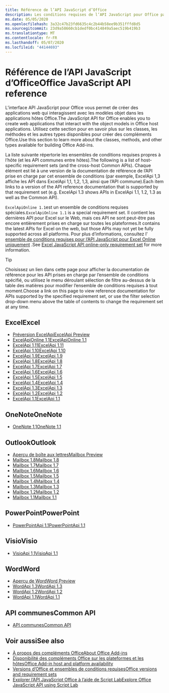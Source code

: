 ```yaml
---
title: Référence de l’API JavaScript d’Office
description: Les conditions requises de l’API JavaScript pour Office par hôte.
ms.date: 05/05/2020
ms.openlocfilehash: 3a32c47b23fd6635c4c2b44b58ee9b351fffd8d5
ms.sourcegitcommit: 23d9a58660cb1dedf0bc414849a5aec519b419b3
ms.translationtype: MT
ms.contentlocale: fr-FR
ms.lasthandoff: 05/07/2020
ms.locfileid: "44144693"
---
```

# <a name="office-javascript-api-reference"></a><span data-ttu-id="39fe2-103">Référence de l’API JavaScript d’Office</span><span class="sxs-lookup"><span data-stu-id="39fe2-103">Office JavaScript API reference</span></span>

<span data-ttu-id="39fe2-104">L’interface API JavaScript pour Office vous permet de créer des applications web qui interagissent avec les modèles objet dans les applications hôtes Office.</span><span class="sxs-lookup"><span data-stu-id="39fe2-104">The JavaScript API for Office enables you to create web applications that interact with the object models in Office host applications.</span></span> <span data-ttu-id="39fe2-105">Utilisez cette section pour en savoir plus sur les classes, les méthodes et les autres types disponibles pour créer des compléments Office.</span><span class="sxs-lookup"><span data-stu-id="39fe2-105">Use this section to learn more about the classes, methods, and other types available for building Office Add-ins.</span></span>

<span data-ttu-id="39fe2-106">La liste suivante répertorie les ensembles de conditions requises propres à l’hôte (et les API communes entre hôtes).</span><span class="sxs-lookup"><span data-stu-id="39fe2-106">The following is a list of host-specific requirement sets (and the cross-host Common APIs).</span></span> <span data-ttu-id="39fe2-107">Chaque élément est lié à une version de la documentation de référence de l’API prise en charge par cet ensemble de conditions (par exemple, ExcelApi 1,3 affiche les API dans ExcelApi 1,1, 1,2, 1,3, ainsi que l’API commune).</span><span class="sxs-lookup"><span data-stu-id="39fe2-107">Each item links to a version of the API reference documentation that is supported by that requirement set (e.g. ExcelApi 1.3 shows APIs in ExcelApi 1.1, 1.2, 1.3 as well as the Common API).</span></span>

<span data-ttu-id="39fe2-108">`ExcelApiOnline 1.1`est un ensemble de conditions requises spéciales.</span><span class="sxs-lookup"><span data-stu-id="39fe2-108">`ExcelApiOnline 1.1` is a special requirement set.</span></span> <span data-ttu-id="39fe2-109">Il contient les dernières API pour Excel sur le Web, mais ces API ne sont peut-être pas encore entièrement prises en charge sur toutes les plateformes.</span><span class="sxs-lookup"><span data-stu-id="39fe2-109">It contains the latest APIs for Excel on the web, but those APIs may not yet be fully supported across all platforms.</span></span> <span data-ttu-id="39fe2-110">Pour plus d’informations, consultez l' [ensemble de conditions requises pour l’API JavaScript pour Excel Online uniquement](/office/dev/add-ins/reference/requirement-sets/excel-api-online-requirement-set) .</span><span class="sxs-lookup"><span data-stu-id="39fe2-110">See [Excel JavaScript API online-only requirement set](/office/dev/add-ins/reference/requirement-sets/excel-api-online-requirement-set) for more information.</span></span>

> [!TIP]
> <span data-ttu-id="39fe2-111">Choisissez un lien dans cette page pour afficher la documentation de référence pour les API prises en charge par l’ensemble de conditions spécifié, ou utilisez le menu déroulant sélection de filtre au-dessus de la table des matières pour modifier l’ensemble de conditions requises à tout moment.</span><span class="sxs-lookup"><span data-stu-id="39fe2-111">Choose a link on this page to view reference documentation for APIs supported by the specified requirement set, or use the filter selection drop-down menu above the table of contents to change the requirement set at any time.</span></span>

## <a name="excel"></a><span data-ttu-id="39fe2-112">Excel</span><span class="sxs-lookup"><span data-stu-id="39fe2-112">Excel</span></span>

- [<span data-ttu-id="39fe2-113">Préversion ExcelApi</span><span class="sxs-lookup"><span data-stu-id="39fe2-113">ExcelApi Preview</span></span>](/javascript/api/excel?view=excel-js-preview)
- [<span data-ttu-id="39fe2-114">ExcelApiOnline 1,1</span><span class="sxs-lookup"><span data-stu-id="39fe2-114">ExcelApiOnline 1.1</span></span>](/javascript/api/excel?view=excel-js-online)
- [<span data-ttu-id="39fe2-115">ExcelApi 1,11</span><span class="sxs-lookup"><span data-stu-id="39fe2-115">ExcelApi 1.11</span></span>](/javascript/api/excel?view=excel-js-1.11)
- [<span data-ttu-id="39fe2-116">ExcelApi 1.10</span><span class="sxs-lookup"><span data-stu-id="39fe2-116">ExcelApi 1.10</span></span>](/javascript/api/excel?view=excel-js-1.10)
- [<span data-ttu-id="39fe2-117">ExcelApi 1.9</span><span class="sxs-lookup"><span data-stu-id="39fe2-117">ExcelApi 1.9</span></span>](/javascript/api/excel?view=excel-js-1.9)
- [<span data-ttu-id="39fe2-118">ExcelApi 1.8</span><span class="sxs-lookup"><span data-stu-id="39fe2-118">ExcelApi 1.8</span></span>](/javascript/api/excel?view=excel-js-1.8)
- [<span data-ttu-id="39fe2-119">ExcelApi 1.7</span><span class="sxs-lookup"><span data-stu-id="39fe2-119">ExcelApi 1.7</span></span>](/javascript/api/excel?view=excel-js-1.7)
- [<span data-ttu-id="39fe2-120">ExcelApi 1.6</span><span class="sxs-lookup"><span data-stu-id="39fe2-120">ExcelApi 1.6</span></span>](/javascript/api/excel?view=excel-js-1.6)
- [<span data-ttu-id="39fe2-121">ExcelApi 1.5</span><span class="sxs-lookup"><span data-stu-id="39fe2-121">ExcelApi 1.5</span></span>](/javascript/api/excel?view=excel-js-1.5)
- [<span data-ttu-id="39fe2-122">ExcelApi 1.4</span><span class="sxs-lookup"><span data-stu-id="39fe2-122">ExcelApi 1.4</span></span>](/javascript/api/excel?view=excel-js-1.4)
- [<span data-ttu-id="39fe2-123">ExcelApi 1.3</span><span class="sxs-lookup"><span data-stu-id="39fe2-123">ExcelApi 1.3</span></span>](/javascript/api/excel?view=excel-js-1.3)
- [<span data-ttu-id="39fe2-124">ExcelApi 1.2</span><span class="sxs-lookup"><span data-stu-id="39fe2-124">ExcelApi 1.2</span></span>](/javascript/api/excel?view=excel-js-1.2)
- [<span data-ttu-id="39fe2-125">ExcelApi 1.1</span><span class="sxs-lookup"><span data-stu-id="39fe2-125">ExcelApi 1.1</span></span>](/javascript/api/excel?view=excel-js-1.1)

## <a name="onenote"></a><span data-ttu-id="39fe2-126">OneNote</span><span class="sxs-lookup"><span data-stu-id="39fe2-126">OneNote</span></span>

- [<span data-ttu-id="39fe2-127">OneNote 1,1</span><span class="sxs-lookup"><span data-stu-id="39fe2-127">OneNote 1.1</span></span>](/javascript/api/onenote?view=onenote-js-1.1)

## <a name="outlook"></a><span data-ttu-id="39fe2-128">Outlook</span><span class="sxs-lookup"><span data-stu-id="39fe2-128">Outlook</span></span>

- [<span data-ttu-id="39fe2-129">Aperçu de boîte aux lettres</span><span class="sxs-lookup"><span data-stu-id="39fe2-129">Mailbox Preview</span></span>](/javascript/api/outlook?view=outlook-js-preview)
- [<span data-ttu-id="39fe2-130">Mailbox 1.8</span><span class="sxs-lookup"><span data-stu-id="39fe2-130">Mailbox 1.8</span></span>](/javascript/api/outlook?view=outlook-js-1.8)
- [<span data-ttu-id="39fe2-131">Mailbox 1.7</span><span class="sxs-lookup"><span data-stu-id="39fe2-131">Mailbox 1.7</span></span>](/javascript/api/outlook?view=outlook-js-1.7)
- [<span data-ttu-id="39fe2-132">Mailbox 1.6</span><span class="sxs-lookup"><span data-stu-id="39fe2-132">Mailbox 1.6</span></span>](/javascript/api/outlook?view=outlook-js-1.6)
- [<span data-ttu-id="39fe2-133">Mailbox 1.5</span><span class="sxs-lookup"><span data-stu-id="39fe2-133">Mailbox 1.5</span></span>](/javascript/api/outlook?view=outlook-js-1.5)
- [<span data-ttu-id="39fe2-134">Mailbox 1.4</span><span class="sxs-lookup"><span data-stu-id="39fe2-134">Mailbox 1.4</span></span>](/javascript/api/outlook?view=outlook-js-1.4)
- [<span data-ttu-id="39fe2-135">Mailbox 1.3</span><span class="sxs-lookup"><span data-stu-id="39fe2-135">Mailbox 1.3</span></span>](/javascript/api/outlook?view=outlook-js-1.3)
- [<span data-ttu-id="39fe2-136">Mailbox 1.2</span><span class="sxs-lookup"><span data-stu-id="39fe2-136">Mailbox 1.2</span></span>](/javascript/api/outlook?view=outlook-js-1.2)
- [<span data-ttu-id="39fe2-137">Mailbox 1.1</span><span class="sxs-lookup"><span data-stu-id="39fe2-137">Mailbox 1.1</span></span>](/javascript/api/outlook?view=outlook-js-1.1)

## <a name="powerpoint"></a><span data-ttu-id="39fe2-138">PowerPoint</span><span class="sxs-lookup"><span data-stu-id="39fe2-138">PowerPoint</span></span>

- [<span data-ttu-id="39fe2-139">PowerPointApi 1.1</span><span class="sxs-lookup"><span data-stu-id="39fe2-139">PowerPointApi 1.1</span></span>](/javascript/api/powerpoint?view=powerpoint-js-1.1)

## <a name="visio"></a><span data-ttu-id="39fe2-140">Visio</span><span class="sxs-lookup"><span data-stu-id="39fe2-140">Visio</span></span>

- [<span data-ttu-id="39fe2-141">VisioApi 1,1</span><span class="sxs-lookup"><span data-stu-id="39fe2-141">VisioApi 1.1</span></span>](/javascript/api/visio?view=visio-js-1.1)

## <a name="word"></a><span data-ttu-id="39fe2-142">Word</span><span class="sxs-lookup"><span data-stu-id="39fe2-142">Word</span></span>

- [<span data-ttu-id="39fe2-143">Aperçu de Word</span><span class="sxs-lookup"><span data-stu-id="39fe2-143">Word Preview</span></span>](/javascript/api/word?view=word-js-preview)
- [<span data-ttu-id="39fe2-144">WordApi 1.3</span><span class="sxs-lookup"><span data-stu-id="39fe2-144">WordApi 1.3</span></span>](/javascript/api/word?view=word-js-1.3)
- [<span data-ttu-id="39fe2-145">WordApi 1.2</span><span class="sxs-lookup"><span data-stu-id="39fe2-145">WordApi 1.2</span></span>](/javascript/api/word?view=word-js-1.2)
- [<span data-ttu-id="39fe2-146">WordApi 1.1</span><span class="sxs-lookup"><span data-stu-id="39fe2-146">WordApi 1.1</span></span>](/javascript/api/word?view=word-js-1.1)

## <a name="common-api"></a><span data-ttu-id="39fe2-147">API communes</span><span class="sxs-lookup"><span data-stu-id="39fe2-147">Common API</span></span>

- [<span data-ttu-id="39fe2-148">API communes</span><span class="sxs-lookup"><span data-stu-id="39fe2-148">Common API</span></span>](/javascript/api/office?view=common-js)

## <a name="see-also"></a><span data-ttu-id="39fe2-149">Voir aussi</span><span class="sxs-lookup"><span data-stu-id="39fe2-149">See also</span></span>

- [<span data-ttu-id="39fe2-150">À propos des compléments Office</span><span class="sxs-lookup"><span data-stu-id="39fe2-150">About Office Add-ins</span></span>](/office/dev/add-ins/overview)
- [<span data-ttu-id="39fe2-151">Disponibilité des compléments Office sur les plateformes et les hôtes</span><span class="sxs-lookup"><span data-stu-id="39fe2-151">Office Add-in host and platform availability</span></span>](/office/dev/add-ins/overview/office-add-in-availability)
- [<span data-ttu-id="39fe2-152">Versions d’Office et ensembles de conditions requises</span><span class="sxs-lookup"><span data-stu-id="39fe2-152">Office versions and requirement sets</span></span>](/office/dev/add-ins/develop/office-versions-and-requirement-sets)
- [<span data-ttu-id="39fe2-153">Explorer l’API JavaScript Office à l’aide de Script Lab</span><span class="sxs-lookup"><span data-stu-id="39fe2-153">Explore Office JavaScript API using Script Lab</span></span>](/office/dev/add-ins/overview/explore-with-script-lab)
